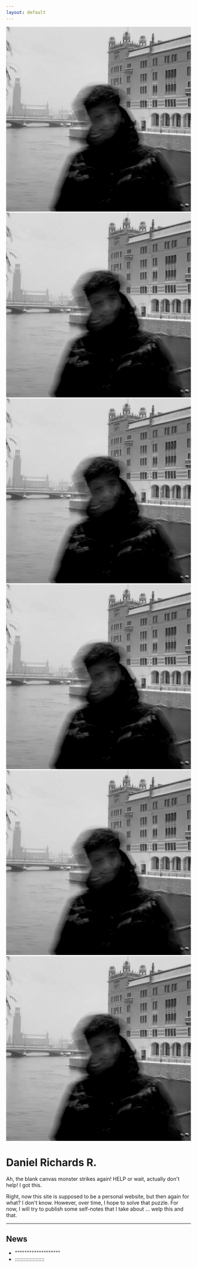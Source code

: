 ```yaml
---
layout: default
---
```

![img1](assets/profile.jpg) ![img2](assets/profile.jpg) ![img3](assets/profile.jpg) ![img4](assets/profile.jpg) ![img5](assets/profile.jpg) ![img6](assets/profile.jpg)

# Daniel Richards R.

Ah, the blank canvas monster strikes again! HELP or wait, actually don't help! I got this.

Right, now this site is supposed to be a personal website, but then again for what? I don't know.
However, over time, I hope to solve that puzzle. For now, I will try to publish some self-notes
that I take about ... welp this and that.

---

## News

- """""""""""""""""""
- ::::::::::::::::::::



